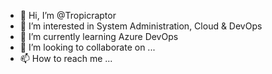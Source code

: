 - 👋 Hi, I’m @Tropicraptor
- 👀 I’m interested in System Administration, Cloud & DevOps
- 🌱 I’m currently learning Azure DevOps
- 💞️ I’m looking to collaborate on ...
- 📫 How to reach me ...

<!---
Tropicraptor/Tropicraptor is a ✨ special ✨ repository because its `README.md` (this file) appears on your GitHub profile.
You can click the Preview link to take a look at your changes.
--->
